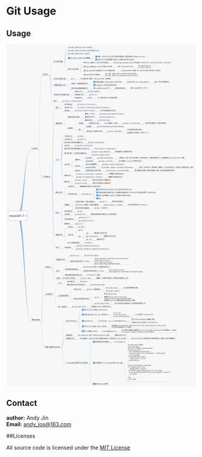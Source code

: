 # Git Usage

## Usage

![指令大全](resource/cmd.png)

## Contact

**author:** Andy Jin  
**Email:** andy_ios@163.com

##Licenses

All source code is licensed under the [MIT License](https://github.com/andy0323/Git-Usage/blob/master/LICENSE)